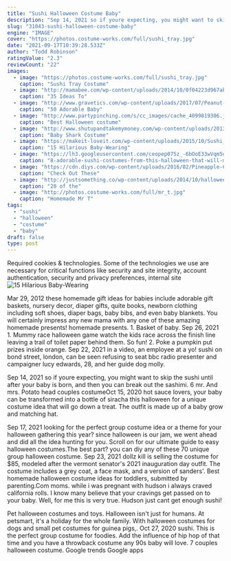 ```yaml
---
title: "Sushi Halloween Costume Baby"
description: "Sep 14, 2021 so if youre expecting, you might want to skip the sushi until after your baby is born, and then you can break out the sashimi. 6 mr. And mrs. Potato head couples costume"
slug: "31043-sushi-halloween-costume-baby"
engine: "IMAGE"
cover: "https://photos.costume-works.com/full/sushi_tray.jpg"
date: "2021-09-17T10:39:28.533Z"
author: "Todd Robinson"
ratingValue: "2.3"
reviewCount: "22"
images:
  - image: "https://photos.costume-works.com/full/sushi_tray.jpg"
    caption: "Sushi Tray Costume"
  - image: "http://mamabee.com/wp-content/uploads/2014/10/0f04223d967ab6fe51f133cc6cd775e8.jpg"
    caption: "35 Ideas To"
  - image: "http://www.gravetics.com/wp-content/uploads/2017/07/Peanut-girl.jpg"
    caption: "50 Adorable Baby"
  - image: "http://www.partypinching.com/s/cc_images/cache_4099819306.jpg?t=1472708161"
    caption: "Best Halloween costume"
  - image: "http://www.shutupandtakemymoney.com/wp-content/uploads/2013/03/baby-shark-costume.jpg"
    caption: "Baby Shark Costume"
  - image: "https://makeit-loveit.com/wp-content/uploads/2015/10/Sushi_chef.jpg"
    caption: "15 Hilarious Baby-Wearing"
  - image: "https://lh3.googleusercontent.com/ceopep075z_-6bOoE33wVqm5dDuZ7QdvuFUcq2pUJpOHAGP7hNczHgnA-pP5itJqzIYvGKade3ITpTdegW7h9EUmoySoWVBSYAwXbyD5YbgfJkdk8jqW0vPcCZQBKVRUnw"
    caption: "8-adorable-sushi-costumes-from-this-halloween-that-will-make-you-cry Make"
  - image: "https://cdn.diys.com/wp-content/uploads/2016/02/Pineapple-Costume-DIY.jpg"
    caption: "Check Out These"
  - image: "http://justsomething.co/wp-content/uploads/2014/10/halloween-twins-costumes-19.jpg"
    caption: "20 of the"
  - image: "http://photos.costume-works.com/full/mr_t.jpg"
    caption: "Homemade Mr T"
tags:
  - "sushi"
  - "halloween"
  - "costume"
  - "baby"
draft: false
type: post
---
```


Required cookies & technologies. Some of the technologies we use are necessary for critical functions like security and site integrity, account authentication, security and privacy preferences, internal site
![15 Hilarious Baby-Wearing](https://makeit-loveit.com/wp-content/uploads/2015/10/Sushi_chef.jpg "15 Hilarious Baby-Wearing")

Mar 29, 2012 these homemade gift ideas for babies include adorable gift baskets, nursery decor, diaper gifts, quite books, newborn clothing including soft shoes, diaper bags, baby bibs, and even baby blankets. You will certainly impress any new mama with any one of these amazing homemade presents! homemade presents. 1. Basket of baby. Sep 26, 2021 1. Mummy race halloween game  watch the kids race across the finish line leaving a trail of toilet paper behind them. So fun! 2. Poke a pumpkin  put prizes inside orange. Sep 22, 2021 in a video, an employee at a yo! sushi on bond street, london, can be seen refusing to seat bbc radio presenter and campaigner lucy edwards, 28, and her guide dog molly.
<!--inArticleAds-->

<!--galleryOne-->

Sep 14, 2021 so if youre expecting, you might want to skip the sushi until after your baby is born, and then you can break out the sashimi. 6 mr. And mrs. Potato head couples costumeOct 15, 2020 hot sauce lovers, your baby can be transformed into a bottle of siracha this halloween for a unique costume idea that will go down a treat. The outfit is made up of a baby grow and matching hat.
<!--inArticleAds-->

<!--galleryTwo-->

Sep 17, 2021 looking for the perfect group costume idea or a theme for your halloween gathering this year? since halloween is our jam, we went ahead and did all the idea hunting for you. Scroll on for our ultimate guide to easy halloween costumes.The best part? you can diy any of these 70 unique group halloween costume. Sep 23, 2021 dollz kill is selling the costume for $85, modeled after the vermont senator's 2021 inauguration day outfit. The costume includes a grey coat, a face mask, and a version of sanders'. Best homemade halloween costume ideas for toddlers, submitted by parenting.Com moms. while i was pregnant with hudson i always craved california rolls. I know many believe that your cravings get passed on to your baby. Well, for me this is very true. Hudson just cant get enough sushi!
<!--galleryThree-->

Pet halloween costumes and toys. Halloween isn't just for humans. At petsmart, it's a holiday for the whole family. With halloween costumes for dogs and small pet costumes for guinea pigs,. Oct 27, 2020 sushi. This is the perfect group costume for foodies.  Add the influence of hip hop of that time and you have a throwback costume any 90s baby will love. 7 couples halloween costume. Google trends  Google apps